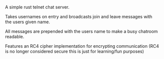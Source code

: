 A simple rust telnet chat server.

Takes usernames on entry and broadcasts join and leave messages with the users given name.

All messages are prepended with the users name to make a busy chatroom readable.

Features an RC4 cipher implementation for encrypting communication (RC4 is no longer considered secure this is just for learning/fun purposes)
